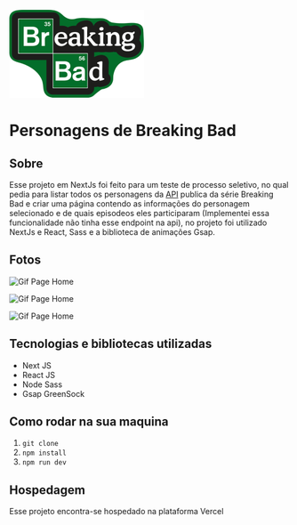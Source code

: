 ![Image Breaking Bad](/public/assets/img/Breaking-Bad-Logo.png)

# Personagens de **Breaking Bad**

## Sobre

Esse projeto em NextJs foi feito para um teste de processo seletivo, no qual pedia para listar todos os personagens da [API](https://www.breakingbadapi.com/) publica da série Breaking Bad e criar uma página contendo as informações do personagem selecionado e de quais episodeos eles participaram (Implementei essa funcionalidade não tinha esse endpoint na api), no projeto foi utilizado NextJs e React, Sass e a biblioteca de animações Gsap.

## Fotos

![Gif Page Home](https://media.giphy.com/media/nmSBYENrIT2nXXLqQo/giphy.gif)

![Gif Page Home](https://i.imgur.com/u7OrwoM.png)

![Gif Page Home](https://i.imgur.com/kf9LwOn.png)

## Tecnologias e bibliotecas utilizadas

- Next JS
- React JS
- Node Sass
- Gsap GreenSock

## Como rodar na sua maquina

1. `git clone`
2. `npm install`
3. `npm run dev`

## Hospedagem

Esse projeto encontra-se hospedado na plataforma Vercel




